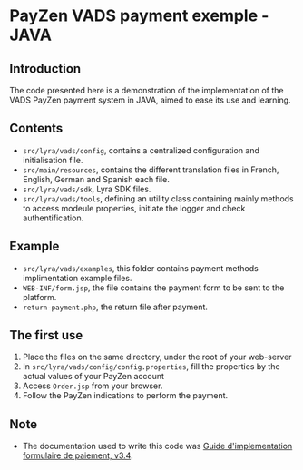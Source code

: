 # PayZen VADS payment exemple - JAVA

## Introduction
The code presented here is a demonstration of the implementation of the VADS PayZen payment system in JAVA, aimed to ease its use and learning.

## Contents
*  `src/lyra/vads/config`, contains a centralized configuration and initialisation file.
*  `src/main/resources`, contains the different translation files in French, English, German and Spanish each file.
*  `src/lyra/vads/sdk`, Lyra SDK files.
*  `src/lyra/vads/tools`, defining an utility class containing mainly methods to access modeule properties, initiate the logger and check authentification.

## Example
* `src/lyra/vads/examples`, this folder contains payment methods implimentation example files.
* `WEB-INF/form.jsp`, the file contains the payment form to be sent to the platform.
* `return-payment.php`, the return file after payment.

## The first use
1. Place the files on the same directory, under the root of your web-server
2. In `src/lyra/vads/config/config.properties`, fill the properties by the actual values of your PayZen account
3. Access `Order.jsp` from your browser.
4. Follow the PayZen indications to perform the payment.

## Note
* The documentation used to write this code was [Guide d'implementation formulaire de paiement, v3.4](https://payzen.io).